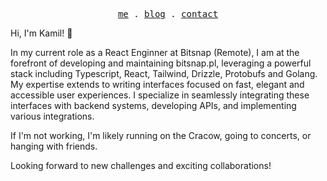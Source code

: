 <p align="center">
  <samp>
    <a target="_blank" href="https://kpietrzyk.com">me</a> .
    <a target="_blank" href="https://kpietrzyk.com/blog">blog</a> .    
    <a href="mailto:kam.pietrz@gmail.com">contact</a>
  </samp>
</p>

Hi, I'm Kamil! 👋

In my current role as a React Enginner at Bitsnap (Remote), I am at the forefront of developing and maintaining bitsnap.pl, leveraging a powerful stack including Typescript, React, Tailwind, Drizzle, Protobufs and Golang. My expertise extends to writing interfaces focused on fast, elegant and accessible user experiences. I specialize in seamlessly integrating these interfaces with backend systems, developing APIs, and implementing various integrations.

If I'm not working, I'm likely running on the Cracow, going to concerts, or hanging with friends.

Looking forward to new challenges and exciting collaborations!

<!--
**kamil713/kamil713** is a ✨ _special_ ✨ repository because its `README.md` (this file) appears on your GitHub profile.

Here are some ideas to get you started:

- 🔭 I’m currently working on ...
- 🌱 I’m currently learning ...
- 👯 I’m looking to collaborate on ...
- 🤔 I’m looking for help with ...
- 💬 Ask me about ...
- 📫 How to reach me: ...
- 😄 Pronouns: ...
- ⚡ Fun fact: ...
-->
